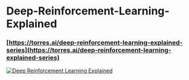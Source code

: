 # Deep-Reinforcement-Learning-Explained

### [https://torres.ai/deep-reinforcement-learning-explained-series](https://torres.ai/deep-reinforcement-learning-explained-series) 


<a href="https://torres.ai/deep-reinforcement-learning-explained-series"><img src="https://github.com/jorditorresBCN/Deep-Reinforcement-Learning-Explained/blob/master/DeepLearningExplained-logo.png" alt="Deep Reinforcement Learning Explained"></a>
